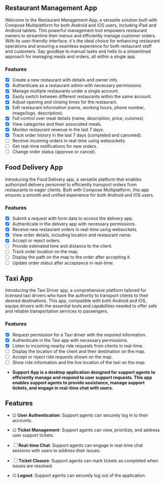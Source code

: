 ## Restaurant Management App

Welcome to the Restaurant Management App, a versatile solution built with Compose Multiplatform for
both Android and iOS users, including iPad and Android tablets. This powerful management tool
empowers restaurant owners to streamline their menus and efficiently manage customer orders. With
its user-friendly interface, it's the ideal choice for enhancing restaurant operations and ensuring
a seamless experience for both restaurant staff and customers. Say goodbye to manual tasks and hello
to a streamlined approach for managing meals and orders, all within a single app.

### Features

- [x] Create a new restaurant with details and owner info.
- [x] Authenticate as a restaurant admin with necessary permissions.
- [x] Manage multiple restaurants under a single account.
- [x] Easily switch between different restaurants within the same account.
- [x] Adjust opening and closing times for the restaurant.
- [x] Edit restaurant information (name, working hours, phone number, image/logo, description).
- [x] Full control over meal details (name, description, price, cuisines).
- [x] View categories and their associated meals.
- [x] Monitor restaurant revenue in the last 7 days.
- [x] Track order history in the last 7 days (completed and canceled).
- [ ] Receive incoming orders in real-time using websockets.
- [ ] Get real-time notifications for new orders.
- [ ] Change order status (approve or cancel).

## Food Delivery App

Introducing the Food Delivery app, a versatile platform that enables authorized delivery personnel
to efficiently transport orders from restaurants to eager clients. Built with Compose Multiplatform,
this app ensures a smooth and unified experience for both Android and iOS users.

### Features

- [x] Submit a request with form data to access the delivery app.
- [x] Authenticate in the delivery app with necessary permissions.
- [x] Receive new restaurant orders in real-time using websockets.
- [x] View order details, including location and restaurant name.
- [x] Accept or reject orders.
- [ ] Provide estimated time and distance to the client.
- [ ] Track order location on the map.
- [ ] Display the path on the map to the order after accepting it.
- [ ] Update order status after acceptance in real-time.

## Taxi App

Introducing the Taxi Driver app, a comprehensive platform tailored for licensed taxi drivers who
have the authority to transport clients to their desired destinations. This app, compatible with
both Android and iOS, equips drivers with the essential tools and capabilities needed to offer safe
and reliable transportation services to passengers.

### Features

- [x] Request permission for a Taxi driver with the required information.
- [x] Authenticate in the Taxi app with necessary permissions.
- [x] Listen to incoming nearby ride requests from clients in real-time.
- [ ] Display the location of the client and their destination on the map.
- [ ] Accept or reject ride requests shown on the map.
- [ ] Show ride information and the live location of the taxi on the map.

* **Support App is a desktop application designed for support agents to efficiently manage and respond to user support requests. This app enables support agents to provide assistance, manage support tickets, and engage in real-time chat with users.**
## Features

- &#9745; **User Authentication**: Support agents can securely log in to their accounts.

- &#9745; **Ticket Management**: Support agents can view, prioritize, and address user support tickets.

- &#9744; **Real-time Chat**: Support agents can engage in real-time chat sessions with users to address their issues.

- &#9744; **Ticket Closure**: Support agents can mark tickets as completed when issues are resolved.

- &#9745; **Logout**: Support agents can securely log out of the application.

